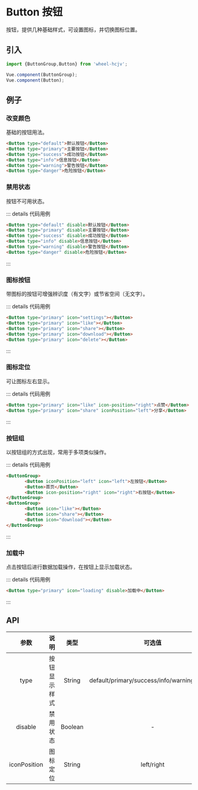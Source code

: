 # Button 按钮
按钮，提供几种基础样式，可设置图标，并切换图标位置。

## 引入

```js
import {ButtonGroup,Button} from 'wheel-hcjv';

Vue.component(ButtonGroup);
Vue.component(Button);
```

## 例子

### 改变颜色    
基础的按钮用法。 

<w-button></w-button>

```html
<Button type="default">默认按钮</Button>
<Button type="primary">主要按钮</Button>
<Button type="success">成功按钮</Button>
<Button type="info">信息按钮</Button>
<Button type="warning">警告按钮</Button>
<Button type="danger">危险按钮</Button>
```

 
### 禁用状态   
按钮不可用状态。    

<w-button-disable></w-button-disable>
 
::: details 代码用例
```html
<Button type="default" disable>默认按钮</Button>
<Button type="primary" disable>主要按钮</Button>
<Button type="success" disable>成功按钮</Button>
<Button type="info" disable>信息按钮</Button>
<Button type="warning" disable>警告按钮</Button>
<Button type="danger" disable>危险按钮</Button>
```
:::

### 图标按钮  
带图标的按钮可增强辨识度（有文字）或节省空间（无文字）。

<w-button-icon></w-button-icon>

::: details 代码用例
```html
<Button type="primary" icon="settings"></Button>
<Button type="primary" icon="like"></Button>
<Button type="primary" icon="share"></Button>
<Button type="primary" icon="download"></Button>
<Button type="primary" icon="delete"></Button>
```
:::

### 图标定位
可让图标左右显示。

<w-button-position></w-button-position>

::: details 代码用例
```html
<Button type="primary" icon="like" icon-position="right">点赞</Button>
<Button type="primary" icon="share" iconPosition="left">分享</Button>
```
:::

### 按钮组
以按钮组的方式出现，常用于多项类似操作。  

<w-button-group></w-button-group>

::: details 代码用例
```html
<ButtonGroup>
       <Button iconPosition="left" icon="left">左按钮</Button>
       <Button>首页</Button>
       <Button icon-position="right" icon="right">右按钮</Button>
</ButtonGroup>
<ButtonGroup>
       <Button icon="like"></Button>
       <Button icon="share"></Button>
       <Button icon="download"></Button>
</ButtonGroup>
```
:::

### 加载中
点击按钮后进行数据加载操作，在按钮上显示加载状态。

<w-button-loading></w-button-loading>

::: details 代码用例
```html
<Button type="primary" icon="loading" disable>加载中</Button>
```
:::

## API

| 参数 | 说明 | 类型 | 可选值 | 默认值 |
| :-: |:-:| :-:|:-:| :-: | 
| type | 按钮显示样式 | String | default/primary/success/info/warning/danger | default |         
| disable | 禁用状态  | Boolean | -<img width=500/> | true |
| iconPosition | 图标定位 | String | left/right | left |
